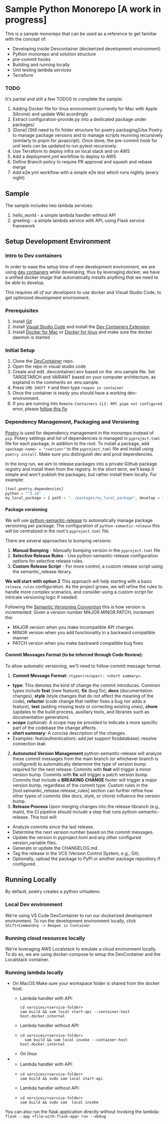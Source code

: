 # Sample Python Monorepo [A work in progress]

This is a sample monorepo that can be used as a reference to get familiar with the concept of:

* Developing inside Devcontainer (dockerized development environment)
* Python monorepo and solution structure
* pre-commit hooks
* Building and running locally
* Unit testing lambda services
* Terraform

### TODO

It's partial and still a few TODOS to complete the sample:

1. Adding Docker file for linux environment (currently for Mac with Apple Silicone) and update Wiki acordingly
2. Extract configuration-provide.py into a dedicated package under packages/
3. [Done] [Still need to fix folder structure for poetry packaging]Use Poetry to manage package versions and to manage scripts reunning recursively (similarly to pnpm for javascript).
   Once done, the pre-commit hook for unit tests can be updated to run pytest recursively.
4. Use Terraform to deploy infra on local stack and on AWS
5. Add a deployment.yml workflow to deploy to AWS
6. Define Branch policy to require PR approval and squash and rebase merge
7. Add e2e.yml workflow with a simple e2e test which runs nightly (every night)

## Sample

The sample includes two lambda services:

1. hello_world - a simple lambda handler without API
2. greeting - a simple lambda service with API, using Flask service framework

## Setup Development Environment

### Intro to Dev containers

In order to ease the setup time of new development environment, we are using [dev containers](https://code.visualstudio.com/docs/remote/containers) while developing, thus by leveraging docker, we have a unified docker image that automatically installs anything that we need to be able to develop.

This requires *all of our developers* to use docker and Visual Studio Code, to get optimized development environment.

### Prerequisites

1. Install [Git](https://git-scm.com/download/)
2. Install [Visual Studio Code](https://code.visualstudio.com/) and install the [Dev Containers Extension](https://marketplace.visualstudio.com/items?itemName=ms-vscode-remote.remote-containers)
3. Install [Docker for Mac](https://docs.docker.com/desktop/mac/release-notes/) or [Docker for linux](https://docs.docker.com/desktop/install/linux-install/) and make sure the docker daemon is started

### Initial Setup

1. Clone the [DevContainer](https://github.com/vox-studio/dev-container) repo.
2. Open the repo in visual studio code
3. Create and edit .devcontainer/.env based on the .env.sample file. Set TARGETARCH and VARIANT based on your computer architecture, as explaind in the comments on .env.sample.
4. Press `CMD SHIFT P` and then type `reopen in container`
5. Once the container is ready you should have a working dev-environment.
6. If you are running into `Remote-Containers CLI: RPC pipe not configured` error, please [follow this fix](https://rexbytes.com/2022/08/23/visual-studio-docker-container-target-stop-importing-local-git-config/)

### Dependency Management, Packaging and Versioning

[Poetry](https://python-poetry.org/) is used for dependency management in the monorepo instead of `pip`.
Potery settings and list of dependencies is managed in `pyproject.toml` file for each package, in addition to the root.
To install a package, add  `<package-name> = "<verion>"` to the `pyproject.toml` file and install using `poetry install`.
Make sure you distinguish dev and prod dependencies.

In the long run, we aim to release packages into a private Github package registry and install them from the registry.
In the short term, we'll keep it simple and won't publish the packages, but rather install them locally.
For example:

```python
[tool.poetry.dependencies]
python = "^3.10"
my_local_package = { path = "../packages/my_local_package", develop = false }
```

#### Package versioning

We will use [python-semantic-release](https://python-semantic-release.readthedocs.io/en/latest/) to automatically manage package versioning per package.
The configuration of `python-semantic-release` this will be centralized in the root's `pyproject.toml` file.

There are several approaches to bumping versions:

1. **Manual Bumping** - Manually bumping version in the `pyproject.toml` file
2. **Selective Release Rules** - Use python-semantic-release configuration options for selective release rules.
3. **Custom Release Script** - For more control, a custom release script using the semantic_release library.

**We will start with option 2**
This approach will help starting with a basic `release_rules` configuration.
As the project grows, we will refine the rules to handle more complex scenarios, and consider using a custom script for intricate versioning logic if needed.

Following the [Semantic Versioning Convention](https://semver.org/) this is how version is incremented:
Given a version number MAJOR.MINOR.PATCH, increment the:

* MAJOR version when you make incompatible API changes
* MINOR version when you add functionality in a backward compatible manner
* PATCH version when you make backward compatible bug fixes

#### Commit Messages Format (to be inforced through Code Review):

To allow automatic versioning, we'll need to follow commit message format.

1. **Commit Message Format:** `<type>(<scope>): <short summary>`.

* **type**: This denotes the kind of change the commit introduces. Common types include **feat** (new feature), **fix** (bug fix), **docs** (documentation changes), **style** (style changes that do not affect the meaning of the code), **refactor** (code change that neither fixes a bug nor adds a feature), **test** (adding missing tests or correcting existing ones), **chore** (updates to the build process, auxiliary tools, and libraries such as documentation generation).
* **scope**  (optional): A scope may be provided to indicate a more specific part of the codebase the change affects.
* **short summary**: A concise description of the changes.
* Examples:
  feat(authentication): add jwt support
  fix(database): resolve connection leak

2. **Automated Version Management**
   python-semantic-release will analyze these commit messages from the main branch (or whichever branch is configured) to automatically determine the type of version bump required for the next release:
   Commits with **feat** will trigger a minor version bump.
   Commits with **fix** will trigger a patch version bump.
   Commits that include a **BREAKING CHANGE** footer will trigger a major version bump, regardless of the commit type.
   Custom rules in the [tool.semantic_release.release_rules] section can further refine how other types of commits (like docs, style, or chore) influence the version bump.
3. **Release Process**
   Upon merging changes into the release hbranch (e.g., main), the CI pipeline should include a step that runs python-semantic-release. This tool will:

- Analyze commits since the last release.
- Determine the next version number based on the commit messages.
- Update the version in pyproject.toml and any other configured version_variable files.
- Generate or update the CHANGELOG.md.
- Tag the release in the VCS (Version Control System, e.g., Git).
- Optionally, upload the package to PyPI or another package repository if configured.

## Running Locally

By default, poetry creates a python virtualenv.

### Local Dev environment

We're using VS Code DevContainer to run our dockerized development environment.
To run the development environment locally, click `Shift+Command+p -> Reopen in Container`

### Running cloud resources locally

We're leveraging AWS Localstack to emulate a cloud environment locally.
To do so, we are using docker-compose to setup the DevContainer and the Localstack container.

### Running lambda locally

* On MacOS
  Make sure your workspace folder is shared from the docker host.

  * Lambda handler with API:
    ```shell
    cd services/<service-folder> 
    sam build && sam local start-api --container-host host.docker.internal
    ```
  * Lambda handler without API:
  * ```shell
    cd services/<service-folder>
      sam build && sam local invoke --container-host host.docker.internal
    ```
  * On linux
* * Lambda handler with API:
  * ```shell
    cd services/<service-folder>
    sam build && sudo sam local start-api
    ```
  * Lambda handler without  API:
  * ```shell
    cd services/<service-folder>
    sam build && sudo sam  local invoke
    ```

You can also run the flask application directly without invoking the lambda: `flask --app <file-with-flask-app> run --debug`
